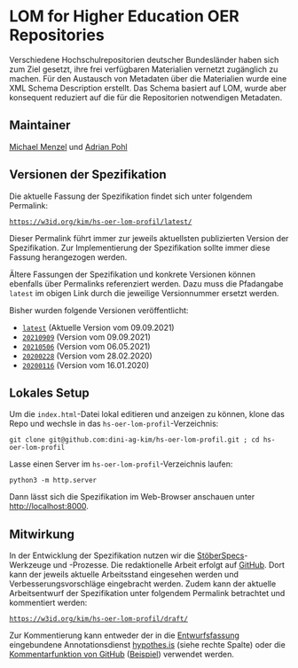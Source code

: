 # LOM for Higher Education OER Repositories

Verschiedene Hochschulrepositorien deutscher Bundesländer haben sich zum Ziel
gesetzt, ihre frei verfügbaren Materialien vernetzt zugänglich zu machen. Für
den Austausch von Metadaten über die Materialien wurde eine XML Schema Description
erstellt. Das Schema basiert auf LOM, wurde aber konsequent reduziert auf die
für die Repositorien notwendigen Metadaten.

## Maintainer

[Michael Menzel](https://github.com/mic-men) und [Adrian Pohl](https://github.com/acka47)

## Versionen der Spezifikation

Die aktuelle Fassung der Spezifikation findet sich unter folgendem Permalink:

[`https://w3id.org/kim/hs-oer-lom-profil/latest/`][latest_version]

Dieser Permalink führt immer zur jeweils aktuellsten publizierten Version der
Spezifikation. Zur Implementierung der Spezifikation sollte immer diese Fassung
herangezogen werden.

Ältere Fassungen der Spezifikation und konkrete Versionen können ebenfalls über
Permalinks referenziert werden. Dazu muss die Pfadangabe `latest` im obigen Link
durch die jeweilige Versionnummer ersetzt werden.

Bisher wurden folgende Versionen veröffentlicht:

- [`latest`][latest_version] (Aktuelle Version vom 09.09.2021)
- [`20210909`][20210909] (Version vom 09.09.2021)
- [`20210506`][20210506] (Version vom 06.05.2021)
- [`20200228`][20200228] (Version vom 28.02.2020)
- [`20200116`][20200116] (Version vom 16.01.2020)


## Lokales Setup

Um die `index.html`-Datei lokal editieren und anzeigen zu können, klone das Repo und wechsle in das `hs-oer-lom-profil`-Verzeichnis:

`git clone git@github.com:dini-ag-kim/hs-oer-lom-profil.git ; cd hs-oer-lom-profil`

Lasse einen Server im `hs-oer-lom-profil`-Verzeichnis laufen:

`python3 -m http.server`

Dann lässt sich die Spezifikation im Web-Browser anschauen unter [http://localhost:8000](http://localhost:8000).

## Mitwirkung

In der Entwicklung der Spezifikation nutzen wir die [StöberSpecs](https://w3id.org/kim/stoeberspecs/)-Werkzeuge und -Prozesse.
Die redaktionelle Arbeit erfolgt auf [GitHub](https://github.com/dini-ag-kim/hs-oer-lom-profil). Dort kann der jeweils
aktuelle Arbeitsstand eingesehen werden und Verbesserungsvorschläge eingebracht
werden. Zudem kann der aktuelle Arbeitsentwurf der Spezifikation unter folgendem
Permalink betrachtet und kommentiert werden:

[`https://w3id.org/kim/hs-oer-lom-profil/draft/`][draft_version]

Zur Kommentierung kann entweder der in die [Entwurfsfassung][draft_version]
eingebundene Annotationsdienst [hypothes.is](https://web.hypothes.is/) (siehe
rechte Spalte) oder die [Kommentarfunktion von GitHub][multi-line comments]
([Beispiel](https://github.com/dini-ag-kim/hs-oer-lom-profil/blob/master/draft/index.html#L122-L126))
verwendet werden.

[latest_version]: https://w3id.org/kim/hs-oer-lom-profil/latest/
[20210909]: https://w3id.org/kim/hs-oer-lom-profil/20210909/
[20210506]: https://w3id.org/kim/hs-oer-lom-profil/20210506/
[20200228]: https://w3id.org/kim/hs-oer-lom-profil/20200228/
[20200116]: https://w3id.org/kim/hs-oer-lom-profil/20200116/
[draft_version]: https://w3id.org/kim/hs-oer-lom-profil/draft/
[github]: https://github.com/dini-ag-kim/hs-oer-lom-profil/
[multi-line comments]: https://help.github.com/en/github/managing-your-work-on-github/opening-an-issue-from-code

